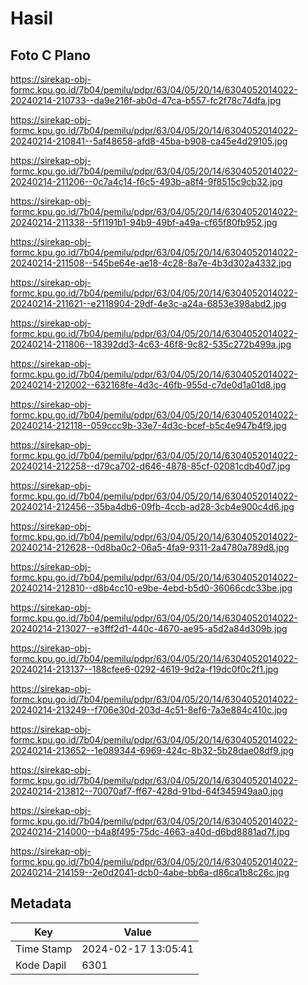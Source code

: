 # Hasil

## Foto C Plano

https://sirekap-obj-formc.kpu.go.id/7b04/pemilu/pdpr/63/04/05/20/14/6304052014022-20240214-210733--da9e216f-ab0d-47ca-b557-fc2f78c74dfa.jpg

https://sirekap-obj-formc.kpu.go.id/7b04/pemilu/pdpr/63/04/05/20/14/6304052014022-20240214-210841--5af48658-afd8-45ba-b908-ca45e4d29105.jpg

https://sirekap-obj-formc.kpu.go.id/7b04/pemilu/pdpr/63/04/05/20/14/6304052014022-20240214-211206--0c7a4c14-f6c5-493b-a8f4-9f8515c9cb32.jpg

https://sirekap-obj-formc.kpu.go.id/7b04/pemilu/pdpr/63/04/05/20/14/6304052014022-20240214-211338--5f1191b1-94b9-49bf-a49a-cf65f80fb952.jpg

https://sirekap-obj-formc.kpu.go.id/7b04/pemilu/pdpr/63/04/05/20/14/6304052014022-20240214-211508--545be64e-ae18-4c28-8a7e-4b3d302a4332.jpg

https://sirekap-obj-formc.kpu.go.id/7b04/pemilu/pdpr/63/04/05/20/14/6304052014022-20240214-211621--e2118904-29df-4e3c-a24a-6853e398abd2.jpg

https://sirekap-obj-formc.kpu.go.id/7b04/pemilu/pdpr/63/04/05/20/14/6304052014022-20240214-211806--18392dd3-4c63-46f8-9c82-535c272b499a.jpg

https://sirekap-obj-formc.kpu.go.id/7b04/pemilu/pdpr/63/04/05/20/14/6304052014022-20240214-212002--632168fe-4d3c-46fb-955d-c7de0d1a01d8.jpg

https://sirekap-obj-formc.kpu.go.id/7b04/pemilu/pdpr/63/04/05/20/14/6304052014022-20240214-212118--059ccc9b-33e7-4d3c-bcef-b5c4e947b4f9.jpg

https://sirekap-obj-formc.kpu.go.id/7b04/pemilu/pdpr/63/04/05/20/14/6304052014022-20240214-212258--d79ca702-d646-4878-85cf-02081cdb40d7.jpg

https://sirekap-obj-formc.kpu.go.id/7b04/pemilu/pdpr/63/04/05/20/14/6304052014022-20240214-212456--35ba4db6-09fb-4ccb-ad28-3cb4e900c4d6.jpg

https://sirekap-obj-formc.kpu.go.id/7b04/pemilu/pdpr/63/04/05/20/14/6304052014022-20240214-212628--0d8ba0c2-06a5-4fa9-9311-2a4780a789d8.jpg

https://sirekap-obj-formc.kpu.go.id/7b04/pemilu/pdpr/63/04/05/20/14/6304052014022-20240214-212810--d8b4cc10-e9be-4ebd-b5d0-36066cdc33be.jpg

https://sirekap-obj-formc.kpu.go.id/7b04/pemilu/pdpr/63/04/05/20/14/6304052014022-20240214-213027--e3fff2d1-440c-4670-ae95-a5d2a84d309b.jpg

https://sirekap-obj-formc.kpu.go.id/7b04/pemilu/pdpr/63/04/05/20/14/6304052014022-20240214-213137--188cfee6-0292-4619-9d2a-f19dc0f0c2f1.jpg

https://sirekap-obj-formc.kpu.go.id/7b04/pemilu/pdpr/63/04/05/20/14/6304052014022-20240214-213249--f706e30d-203d-4c51-8ef6-7a3e884c410c.jpg

https://sirekap-obj-formc.kpu.go.id/7b04/pemilu/pdpr/63/04/05/20/14/6304052014022-20240214-213652--1e089344-6969-424c-8b32-5b28dae08df9.jpg

https://sirekap-obj-formc.kpu.go.id/7b04/pemilu/pdpr/63/04/05/20/14/6304052014022-20240214-213812--70070af7-ff67-428d-91bd-64f345949aa0.jpg

https://sirekap-obj-formc.kpu.go.id/7b04/pemilu/pdpr/63/04/05/20/14/6304052014022-20240214-214000--b4a8f495-75dc-4663-a40d-d6bd8881ad7f.jpg

https://sirekap-obj-formc.kpu.go.id/7b04/pemilu/pdpr/63/04/05/20/14/6304052014022-20240214-214159--2e0d2041-dcb0-4abe-bb6a-d86ca1b8c26c.jpg


## Metadata

| Key        | Value               |
| ---------- | ------------------- |
| Time Stamp | 2024-02-17 13:05:41 |
| Kode Dapil | 6301                |




